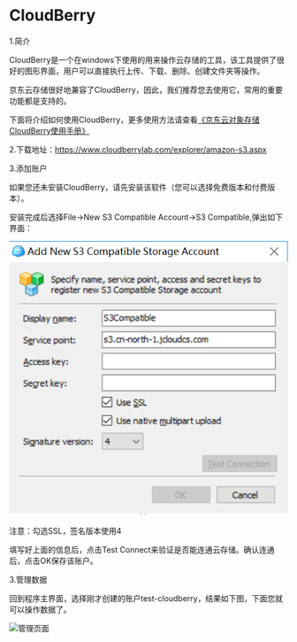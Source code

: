 # CloudBerry

1.简介

CloudBerry是一个在windows下使用的用来操作云存储的工具，该工具提供了很好的图形界面，用户可以直接执行上传、下载、删除、创建文件夹等操作。

京东云存储很好地兼容了CloudBerry，因此，我们推荐您去使用它，常用的重要功能都是支持的。

下面将介绍如何使用CloudBerry，更多使用方法请查看[《京东云对象存储CloudBerry使用手册》](http://downloads.oss.cn-north-1.jcloudcs.com/%25E4%25BA%25AC%25E4%25B8%259C%25E4%25BA%2591%25E5%25AF%25B9%25E8%25B1%25A1%25E5%25AD%2598%25E5%2582%25A8CloudBerry%25E4%25BD%25BF%25E7%2594%25A8%25E6%2589%258B%25E5%2586%258C.pdf)

2.下载地址：https://www.cloudberrylab.com/explorer/amazon-s3.aspx

3.添加账户

如果您还未安装CloudBerry，请先安装该软件（您可以选择免费版本和付费版本）。

安装完成后选择File->New S3 Compatible Account->S3 Compatible,弹出如下界面：

![S3 Compatible](../../../../../image/Object-Storage-Service/OSS-080.jpg)

注意：勾选SSL，签名版本使用4

填写好上面的信息后，点击Test Connect来验证是否能连通云存储。确认连通后，点击OK保存该账户。

3.管理数据

回到程序主界面，选择刚才创建的账户test-cloudberry，结果如下图，下面您就可以操作数据了。

![管理页面](https://github.com/jdcloudcom/cn/blob/edit/image/Object-Storage-Service/OSS-071.jpg)
